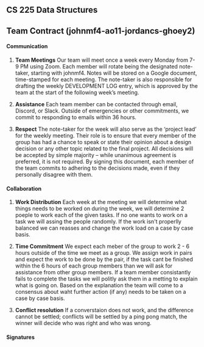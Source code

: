 ## CS 225 Data Structures

## Team Contract (johnmf4-ao11-jordancs-ghoey2) 

#### Communication 

1. **Team Meetings** Our team will meet once a week every Monday from 7-9 PM using Zoom. Each member will rotate being the designated note-taker, starting with johnmf4. Notes will be stored on a Google document, time-stamped for each meeting. The note-taker is also responsible for drafting the weekly DEVELOPMENT LOG entry, which is approved by the team at the start of the following week’s meeting. 

2. **Assistance** Each team member can be contacted through email, Discord, or Slack. Outside of emergencies or other commitments, we commit to responding to emails within 36 hours.

3. **Respect** The note-taker for the week will also serve as the ‘project lead’ for the weekly meeting. Their role is to ensure that every member of the group has had a chance to speak or state their opinion about a design decision or any other topic related to the final project. All decisions will be accepted by simple majority – while unanimous agreement is preferred, it is not required. By signing this document, each member of the team commits to adhering to the decisions made, even if they personally disagree with them.

#### Collaboration

1. **Work Distribution** Each week at the meeting we will determine what things needs to be worked on during the week, we will determine 2 poeple to work each of the given tasks. If no one wants to work on a task we will assing the people randomly. If the work isn't properlly balanced we can reasses and change the work load on a case by case basis. 

2. **Time Commitment** We expect each meber of the group to work 2 - 6 hours outside of the time we meet as a group.  We assign work in pairs and expect the work to be done by the pair, if the task cant be finished within the 6 hours of each group members than we will ask for assistance from other group members. If a team member consistantly fails to complete the tasks we will politly ask them in a metting to explain what is going on. Based on the explanation the team will come to a consensus about waht further action (if any) needs to be taken on a case by case basis. 

3. **Conflict resolution** If a converstaion does not work, and the difference cannot be settled; conflicts will be settled by a ping pong match, the winner will decide who was right and who was wrong. 


#### Signatures